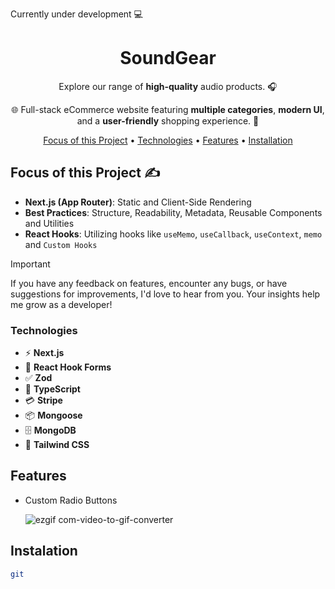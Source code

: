 Currently under development 💻

<div align="center">
  
# SoundGear

Explore our range of **high-quality** audio products. 🎧

🌐 Full-stack eCommerce website featuring **multiple categories**, **modern UI**,<br/>  and a **user-friendly** shopping experience. 🛒


[Focus of this Project](#focus-of-this-project-) •
[Technologies](#technologies) •
[Features](#Features) •
[Installation](#installation)

</div>

## Focus of this Project ✍

<ul>
  <li><strong>Next.js (App Router)</strong>: Static and Client-Side Rendering</li>
  <li><strong>Best Practices</strong>: Structure, Readability, Metadata, Reusable Components and Utilities</li>
  <li><strong>React Hooks</strong>: Utilizing hooks like <code>useMemo</code>, <code>useCallback</code>, <code>useContext</code>, <code>memo</code> and <code>Custom Hooks</code></li>
</ul>

> [!IMPORTANT]
> If you have any feedback on features, encounter any bugs, or have suggestions for improvements, I'd love to hear from you. Your insights help me grow as a developer!


<h3>Technologies</h3>

<ul>
  <li>⚡ <strong>Next.js</strong></li>
  <li>📝 <strong>React Hook Forms</strong></li>
  <li>✅ <strong>Zod</strong></li>
  <li>🔧 <strong>TypeScript</strong></li>
  <li>💳 <strong>Stripe</strong></li>
  <li>📦 <strong>Mongoose</strong></li>
  <li>🗄️ <strong>MongoDB</strong></li>
  <li>🎨 <strong>Tailwind CSS</strong></li>
</ul>

## Features
<ul>
  <li>
Custom Radio Buttons

![ezgif com-video-to-gif-converter](https://github.com/user-attachments/assets/46bcac0b-d078-47ec-a5df-c82d2e7c69ff)

</li>
</ul>

## Instalation 

```bash
git
```

